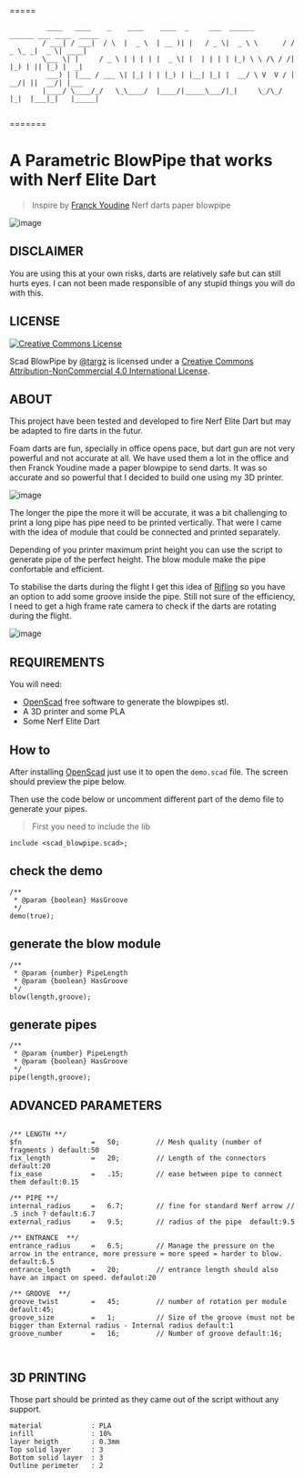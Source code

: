 

=====
```
 		 ____   ____    _    ____    ____  _     ___  ______        ______ ___ ____  _____ 
 		/ ___| / ___|  / \  |  _ \  | __ )| |   / _ \|  _ \ \      / /  _ \_ _|  _ \| ____|
 		\___ \| |     / _ \ | | | | |  _ \| |  | | | | |_) \ \ /\ / /| |_) | || |_) |  _|  
 		 ___) | |___ / ___ \| |_| | | |_) | |__| |_| |  __/ \ V  V / |  __/| ||  __/| |___ 
 		|____/ \____/_/   \_\____/  |____/|_____\___/|_|     \_/\_/  |_|  |___|_|   |_____|	                                                       
	

```

=======



# A Parametric BlowPipe that works with Nerf Elite Dart
> Inspire by [Franck Youdine](https://twitter.com/fyoudine) Nerf darts paper blowpipe 

![image](img/usage.jpg)

## DISCLAIMER

You are using this at your own risks, darts are relatively safe but can still hurts eyes. I can not been made responsible of any stupid things you will do with this. 


## LICENSE

[![Creative Commons License](https://i.creativecommons.org/l/by-nc/4.0/88x31.png)](http://creativecommons.org/licenses/by-nc/4.0/)

Scad BlowPipe by [@targz](https://twitter.com/TarGz) is licensed under a [Creative Commons Attribution-NonCommercial 4.0 International License](http://creativecommons.org/licenses/by-nc/4.0/).

## ABOUT

This project have been tested and developed to fire Nerf Elite Dart but may be adapted to fire darts in the futur.  

Foam darts are fun, specially in office opens pace, but dart gun are not very powerful and not accurate at all.
We have used them a lot in the office and then Franck Youdine made a paper blowpipe to send darts. It was so accurate and so powerful that I decided to build one using my 3D printer.

![image](img/preview.jpg)

The longer the pipe the more it will be accurate, it was a bit challenging to print a long pipe has pipe need to be printed vertically. That were I came with the idea of module that could be connected and printed separately.

Depending of you printer maximum print height you can use the script to generate pipe of the perfect height. The blow module make the pipe confortable and efficient.

To stabilise the darts during the flight I get this idea of [Rifling](https://en.wikipedia.org/wiki/Rifling) so you have an option to add some groove inside the pipe. Still not sure of the efficiency, I need to get a high frame rate camera to check if the darts are rotating during the flight.

![image](img/groove.jpg)


## REQUIREMENTS

You will need:

- [OpenScad](http://www.openscad.org/) free software to generate the blowpipes stl.
- A 3D printer and some PLA
- Some Nerf Elite Dart

## How to

After installing [OpenScad](http://www.openscad.org/) just use it to open the ```demo.scad``` file.
The screen should preview the pipe below. 




Then use the code below or uncomment different part of the demo file to generate your pipes.


>  First you need to include the lib

```
include <scad_blowpipe.scad>;
```

## check the demo


```
/**
 * @param {boolean} HasGroove
 */
demo(true); 
```

## generate the blow module

```
/**
 * @param {number} PipeLength
 * @param {boolean} HasGroove
 */
blow(length,groove); 
```

##  generate pipes

```
/**
 * @param {number} PipeLength
 * @param {boolean} HasGroove
 */
pipe(length,groove);
```

## ADVANCED PARAMETERS

```

/** LENGTH **/
$fn                 =   50;         // Mesh quality (number of fragments ) default:50
fix_length          =   20;         // Length of the connectors default:20
fix_ease            =   .15;        // ease between pipe to connect them default:0.15

/** PIPE **/
internal_radius     =   6.7;        // fine for standard Nerf arrow // .5 inch ? default:6.7
external_radius     =   9.5;        // radius of the pipe  default:9.5

/** ENTRANCE  **/
entrance_radius     =   6.5;        // Manage the pressure on the arrow in the entrance, more pressure = more speed = harder to blow. default:6.5
entrance_length     =   20;         // entrance length should also have an impact on speed. defaulot:20

/** GROOVE  **/
groove_twist        =   45;         // number of rotation per module default:45;
groove_size         =   1;          // Size of the groove (must not be bigger than External radius - Internal radius default:1
groove_number       =   16;         // Number of groove default:16;



```


## 3D PRINTING

Those part should be printed as they came out of the script without any support.

```
material 			: PLA
infill				: 10% 
layer heigth		: 0.3mm
Top solid layer 	: 3
Bottom solid layer 	: 3
Outline perimeter 	: 2
```

